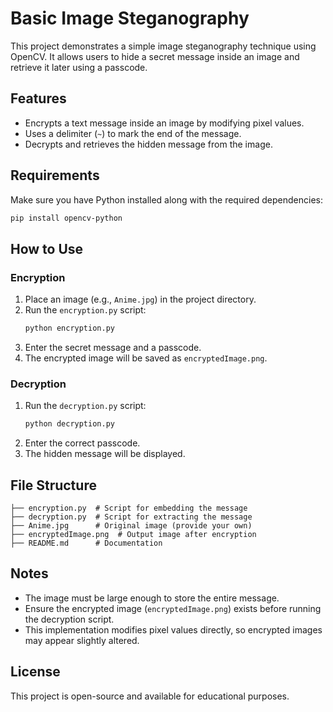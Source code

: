 # Basic Image Steganography

This project demonstrates a simple image steganography technique using OpenCV. It allows users to hide a secret message inside an image and retrieve it later using a passcode.

## Features
- Encrypts a text message inside an image by modifying pixel values.
- Uses a delimiter (`~`) to mark the end of the message.
- Decrypts and retrieves the hidden message from the image.

## Requirements
Make sure you have Python installed along with the required dependencies:
```sh
pip install opencv-python
```

## How to Use

### Encryption
1. Place an image (e.g., `Anime.jpg`) in the project directory.
2. Run the `encryption.py` script:
    ```sh
    python encryption.py
    ```
3. Enter the secret message and a passcode.
4. The encrypted image will be saved as `encryptedImage.png`.

### Decryption
1. Run the `decryption.py` script:
    ```sh
    python decryption.py
    ```
2. Enter the correct passcode.
3. The hidden message will be displayed.

## File Structure
```
├── encryption.py  # Script for embedding the message
├── decryption.py  # Script for extracting the message
├── Anime.jpg      # Original image (provide your own)
├── encryptedImage.png  # Output image after encryption
├── README.md      # Documentation
```

## Notes
- The image must be large enough to store the entire message.
- Ensure the encrypted image (`encryptedImage.png`) exists before running the decryption script.
- This implementation modifies pixel values directly, so encrypted images may appear slightly altered.

## License
This project is open-source and available for educational purposes.
